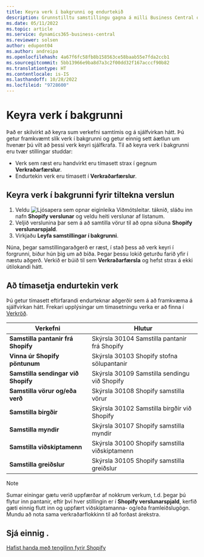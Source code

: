 ```yaml
---
title: Keyra verk í bakgrunni og endurtekið
description: Grunnstilltu samstillingu gagna á milli Business Central og Shopify í bakgrunni.
ms.date: 05/11/2022
ms.topic: article
ms.service: dynamics365-business-central
ms.reviewer: solsen
author: edupont04
ms.author: andreipa
ms.openlocfilehash: 4a67f6fc58fb8b158563ce58baab55e7fda2ccb1
ms.sourcegitcommit: 5bb13966e9ba8d7a3c2f00dd32f167acccf90b82
ms.translationtype: HT
ms.contentlocale: is-IS
ms.lasthandoff: 10/28/2022
ms.locfileid: "9728600"
---
```

# <a name="run-tasks-in-the-background"></a>Keyra verk í bakgrunni

Það er skilvirkt að keyra sum verkefni samtímis og á sjálfvirkan hátt. Þú getur framkvæmt slík verk í bakgrunni og getur einnig sett áætlun um hvenær þú vilt að þessi verk keyri sjálfkrafa. Til að keyra verk í bakgrunni eru tvær stillingar studdar:

- Verk sem ræst eru handvirkt eru tímasett strax í gegnum **Verkraðarfærslur**.
- Endurtekin verk eru tímasett í **Verkraðarfærslur**.

## <a name="run-tasks-in-the-background-for-a-specific-shop"></a>Keyra verk í bakgrunni fyrir tiltekna verslun

1. Veldu ![Ljósapera sem opnar eiginleika Viðmótsleitar.](../media/ui-search/search_small.png "Segðu mér hvað þú vilt gera") táknið, sláðu inn nafn **Shopify verslunar** og veldu heiti verslunar af listanum.
2. Veljið verslunina þar sem á að samtilla vörur til að opna síðuna **Shopify verslunarspjald**.
3. Virkjaðu **Leyfa samstillingar í bakgrunni**.

Núna, þegar samstillingaraðgerð er ræst, í stað þess að verk keyri í forgrunni, biður hún þig um að bíða. Þegar þessu lokið geturðu farið yfir í næstu aðgerð. Verkið er búið til sem **Verkraðarfærsla** og hefst strax á ekki útilokandi hátt.

## <a name="to-schedule-recurring-tasks"></a>Að tímasetja endurtekin verk

Þú getur tímasett eftirfarandi endurteknar aðgerðir sem á að framkvæma á sjálfvirkan hátt. Frekari upplýsingar um tímasetningu verka er að finna í [Verkröð](../admin-job-queues-schedule-tasks.md).

|Verkefni|Hlutur|
|------|------------|
|**Samstilla pantanir frá Shopify**|Skýrsla 30104 Samstilla pantanir frá Shopify|
|**Vinna úr Shopify pöntunum**|Skýrsla 30103 Shopify stofna sölupantanir|
|**Samstilla sendingar við Shopify**|Skýrsla 30109 Samstilla sendingu við Shopify|
|**Samstilla vörur og/eða verð**|Skýrsla 30108 Shopify samstilla vörur|
|**Samstilla birgðir**|Skýrsla 30102 Samstilla birgðir við Shopify|
|**Samstilla myndir**|Skýrsla 30107 Shopify samstilla myndir|
|**Samstilla viðskiptamenn**|Skýrsla 30100 Shopify samstilla viðskiptamenn|
|**Samstilla greiðslur**|Skýrsla 30105 Shopify samstilla greiðslur|

> [!NOTE]
> Sumar einingar gætu verið uppfærðar af nokkrum verkum, t.d. þegar þú flytur inn pantanir, eftir því hver stillingin er í **Shopify verslunarspjald**, kerfið gæti einnig flutt inn og uppfært viðskiptamanna- og/eða framleiðslugögn. Mundu að nota sama verkraðarflokkinn til að forðast árekstra.

## <a name="see-also"></a>Sjá einnig .

[Hafist handa með tengilinn fyrir Shopify](get-started.md)  
